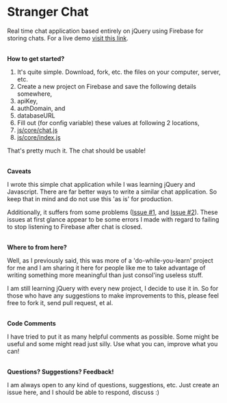# Stranger Chat
Real time chat application based entirely on jQuery using Firebase for storing chats. For a live demo <a href="yopers.com/StrangerChat" target="_blank">visit this link</a>.

<br>
<b>How to get started?</b>

1. It's quite simple. Download, fork, etc. the files on your computer, server, etc.
2. Create a new project on Firebase and save the following details somewhere,
  1. apiKey,
  2. authDomain, and
  3. databaseURL
3. Fill out (for config variable) these values at following 2 locations,
  1. <a href="https://github.com/ParitoshBh/StrangerChat/blob/master/js/core/chat.js#L2">js/core/chat.js</a>
  2. <a href="https://github.com/ParitoshBh/StrangerChat/blob/master/js/core/index.js#L5">js/core/index.js</a>

That's pretty much it. The chat should be usable!

<br>
<b>Caveats</b>

I wrote this simple chat application while I was learning jQuery and Javascript. There are far better ways to write a similar chat application. So keep that in mind and do not use this 'as is' for production.

Additionally, it suffers from some problems (<a href="https://github.com/ParitoshBh/StrangerChat/issues/1">Issue #1</a>, and <a href="https://github.com/ParitoshBh/StrangerChat/issues/2">Issue #2</a>). These issues at first glance appear to be some errors I made with regard to failing to stop listening to Firebase after chat is closed.

<br>
<b>Where to from here?</b>

Well, as I previously said, this was more of a 'do-while-you-learn' project for me and I am sharing it here for people like me to take advantage of writing something more meaningful than just consol'ing useless stuff.

I am still learning jQuery with every new project, I decide to use it in. So for those who have any suggestions to make improvements to this, please feel free to fork it, send pull request, et al.

<br>
<b>Code Comments</b>

I have tried to put it as many helpful comments as possible. Some might be useful and some might read just silly. Use what you can, improve what you can!

<br>
<b>Questions? Suggestions? Feedback!</b>

I am always open to any kind of questions, suggestions, etc. Just create an issue here, and I should be able to respond, discuss :)
